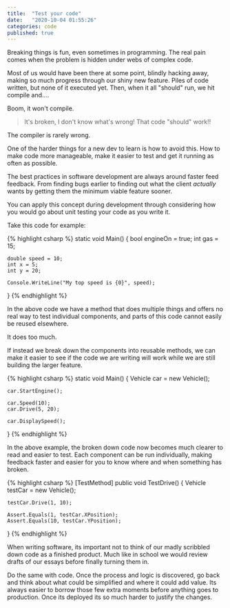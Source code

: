 ```yaml
---
title:  "Test your code"
date:   "2020-10-04 01:55:26"
categories: code
published: true
---
```


Breaking things is fun, even sometimes in programming. The real pain comes when the problem is hidden under webs of complex code.

Most of us would have been there at some point, blindly hacking away, making so much progress through our shiny new feature. 
Piles of code written, but none of it executed yet. Then, when it all "should" run, we hit compile and....

Boom, it won't compile.

>It's broken, I don't know what's wrong! That code "should" work!!

The compiler is rarely wrong.

One of the harder things for a new dev to learn is how to avoid this. How to make code more manageable, make it easier to test 
and get it running as often as possible.

The best practices in software development are always around faster feed feedback. From finding bugs earlier to
finding out what the client *actually* wants by getting them the minimum viable feature sooner. 

You can apply this concept during development through considering how you would go about unit testing your code as you write it.

Take this code for example:

{% highlight csharp %}
static void Main() 
{
    bool engineOn = true;
    int gas = 15;
    
    double speed = 10;
    int x = 5;
    int y = 20;

    Console.WriteLine("My top speed is {0}", speed);
}
{% endhighlight %}

In the above code we have a method that does multiple things and offers no real way to 
test individual components, and parts of this code cannot easily be reused elsewhere.

It does too much.

If instead we break down the components into reusable methods, we can make it easier to see if 
the code we are writing will work while we are still building the larger feature.

{% highlight csharp %}
static void Main()
{
    Vehicle car = new Vehicle();

    car.StartEngine();

    car.Speed(10);
    car.Drive(5, 20);

    car.DisplaySpeed();
}
{% endhighlight %}

In the above example, the broken down code now becomes much clearer to read and easier to test.
Each component can be run individually, making feedback faster and easier for you to know where and when something 
has broken.

{% highlight csharp %}
[TestMethod]
public void TestDrive()
{
    Vehicle testCar = new Vehicle();

    testCar.Drive(1, 10);

    Assert.Equals(1, testCar.XPosition);
    Assert.Equals(10, testCar.YPosition);
}
{% endhighlight %}

When writing software, its important not to think of our madly scribbled down code as a finished product. 
Much like in school we would review drafts of our essays before finally turning them in.

Do the same with code. Once the process and logic is discovered, go back and think about what could be simplified and 
where it could add value. Its always easier to borrow those few extra moments before anything goes to production. 
Once its deployed its so much harder to justify the changes.